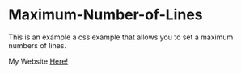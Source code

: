 # Maximum-Number-of-Lines

This is an example a css example that allows you to set a maximum numbers of lines.

My Website [Here!](https://sw33ws.github.io/Maximum-Number-of-Lines/)
